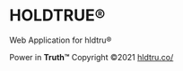 

# HOLDTRUE®

Web Application for hldtru®


Power in <strong>Truth™</strong>
Copyright ©2021
[hldtru.co/](https://hldtru.co)




